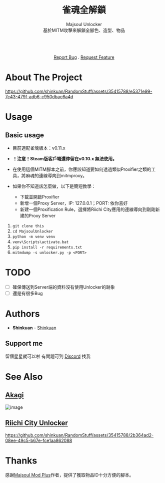 <br/>
<p align="center">
  <h1 align="center">雀魂全解鎖</h3>

  <p align="center">
Majsoul Unlocker<br>
基於MITM攻擊來解鎖全腳色、造型、物品<br>
    <br/>
    <br/>
    <br/>
    <br/>
    <a href="https://github.com/shinkuan/MajsoulUnlocker/issues">Report Bug</a>
    .
    <a href="https://github.com/shinkuan/MajsoulUnlocker/issues">Request Feature</a>
  </p>
</p>

# About The Project

https://github.com/shinkuan/RandomStuff/assets/35415788/e5371e99-7c43-479f-adb6-c950dbac6a4d

# Usage

## Basic usage

- 目前適配雀魂版本：v0.11.x
- __！注意！Steam版客戶端還停留在v0.10.x 無法使用。__

- 在使用這個MITM腳本之前，你應該知道要如何透過類似Proxifier之類的工具，將麻魂的連線導向到mitmproxy。
- 如果你不知道該怎麼做，以下是簡短教學：
  - 下載並開啟Proxifier
  - 新增一個Proxy Server，IP: 127.0.0.1；PORT: 依你喜好
  - 新建一個Proxification Rule，選擇將Riichi City應用的連線導向到剛剛新建的Proxy Server

1. `git clone this`
2. `cd MajsoulUnlocker`
3. `python -m venv venv`
4. `venv\Scripts\activate.bat`
5. `pip install -r requirements.txt`
6. `mitmdump -s unlocker.py -p <PORT>`

# TODO
 - [ ] 確保傳送到Server端的資料沒有使用Unlocker的跡象
 - [ ] 還是有很多Bug

# Authors

* **Shinkuan** - [Shinkuan](https://github.com/shinkuan/)

## Support me

留個星星就可以啦
有問題可到 [Discord](https://discord.gg/Z2wjXUK8bN) 找我

# See Also

## [Akagi](https://github.com/shinkuan/Akagi)
![image](https://github.com/shinkuan/RandomStuff/assets/35415788/4f9b2e2f-059e-44a8-b11a-5b2ce28cb520)

## [Riichi City Unlocker](https://github.com/shinkuan/RiichiCityUnlocker)

https://github.com/shinkuan/RandomStuff/assets/35415788/2b364ad2-08ee-49c5-b67e-fce1aa862088

# Thanks

感謝[Majsoul Mod Plus](https://github.com/Avenshy/majsoul_mod_plus)作者，提供了獲取物品ID十分方便的腳本。

